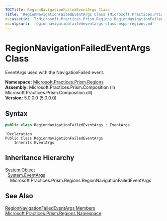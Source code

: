 ```yaml
---
TOCTitle: RegionNavigationFailedEventArgs Class
Title: 'RegionNavigationFailedEventArgs Class (Microsoft.Practices.Prism.Regions)'
ms:assetid: 'T:Microsoft.Practices.Prism.Regions.RegionNavigationFailedEventArgs'
ms:mtpsurl: 'regionnavigationfailedeventargs-class-mspp-regions.md'
---
```



# RegionNavigationFailedEventArgs Class

EventArgs used with the NavigationFailed event.

**Namespace:** [Microsoft.Practices.Prism.Regions](/patterns-practices/reference/mspp-regions-namespace)<br/>
**Assembly:** Microsoft.Practices.Prism.Composition (in Microsoft.Practices.Prism.Composition.dll)<br/>
**Version:** 5.0.0.0 (5.0.0.0)

## Syntax
```C#
public class RegionNavigationFailedEventArgs : EventArgs
```
```VB
'Declaration
Public Class RegionNavigationFailedEventArgs
	Inherits EventArgs
```

## Inheritance Hierarchy

[System.Object](http://msdn.microsoft.com/en-us/library/e5kfa45b)  
  [System.EventArgs](http://msdn.microsoft.com/en-us/library/118wxtk3)  
    Microsoft.Practices.Prism.Regions.RegionNavigationFailedEventArgs

## See Also

[RegionNavigationFailedEventArgs Members](/patterns-practices/reference/regionnavigationfailedeventargs-class-mspp-regions)<br/>
[Microsoft.Practices.Prism.Regions Namespace](/patterns-practices/reference/mspp-regions-namespace)<br/>